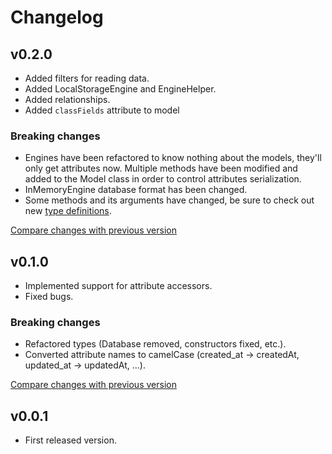 # Changelog

## v0.2.0

- Added filters for reading data.
- Added LocalStorageEngine and EngineHelper.
- Added relationships.
- Added `classFields` attribute to model

### Breaking changes

- Engines have been refactored to know nothing about the models, they'll only get attributes now. Multiple methods have been modified and added to the Model class in order to control attributes serialization.
- InMemoryEngine database format has been changed.
- Some methods and its arguments have changed, be sure to check out new [type definitions](https://github.com/NoelDeMartin/soukai/tree/master/types).

[Compare changes with previous version](https://github.com/NoelDeMartin/soukai/compare/v0.1.0...v0.2.0)

## v0.1.0

- Implemented support for attribute accessors.
- Fixed bugs.

### Breaking changes

- Refactored types (Database removed, constructors fixed, etc.).
- Converted attribute names to camelCase (created_at -> createdAt, updated_at -> updatedAt, ...).

[Compare changes with previous version](https://github.com/NoelDeMartin/soukai/compare/v0.0.1...v0.1.0)

## v0.0.1

- First released version.
